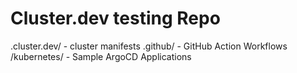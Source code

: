 # Cluster.dev testing Repo
.cluster.dev/ - cluster manifests
.github/      - GitHub Action Workflows
/kubernetes/  - Sample ArgoCD Applications
